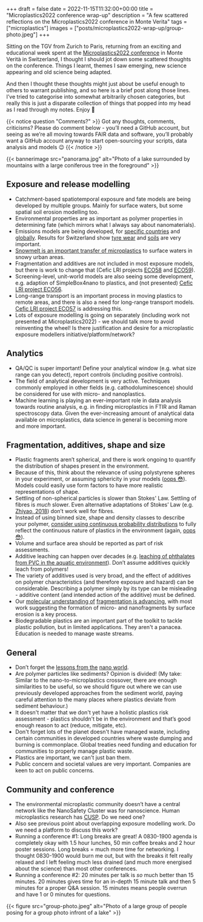 +++ 
draft = false
date = 2022-11-15T11:32:00+00:00
title = "Microplastics2022 conference wrap-up"
description = "A few scattered reflections on the Microplastics2022 conference in Monte Verita"
tags = ["microplastics"]
images = ["posts/microplastics2022-wrap-up/group-photo.jpeg"]
+++

Sitting on the TGV from Zurich to Paris, returning from an exciting and educational week spent at the [Microplastics2022 conference](https://microplastics2022.ch/) in Monte Verità in Switzerland, I thought I should jot down some scattered thoughts on the conference. Things I learnt, themes I saw emerging, new science appearing and old science being adapted.

And then I thought these thoughts might just about be useful enough to others to warrant publishing, and so here is a brief post along those lines. I’ve tried to categorise into somewhat arbitrarily chosen categories, but really this is just a disparate collection of things that popped into my head as I read through my notes. Enjoy 🙂

{{< notice question "Comments?" >}}
Got any thoughts, comments, criticisms? Please do comment below - you’ll need a GitHub account, but seeing as we’re all moving towards FAIR data and software, you’ll probably want a GitHub account anyway to start open-sourcing your scripts, data analysis and models 😉
{{< /notice >}}

{{< bannerimage src="panorama.jpg" alt="Photo of a lake surrounded by mountains with a large coniferous tree in the foreground" >}}

## Exposure and release modelling

- Catchment-based spatiotemporal exposure and fate models are being developed by multiple groups. Mainly for surface waters, but some spatial soil erosion modelling too.
- Environmental properties are as important as polymer properties in determining fate (which mirrors what I always say about nanomaterials).
- Emissions models are being developed, for [specific countries](https://doi.org/10.1021/acs.est.9b02900) and [globally](https://doi.org/10.1021/acs.est.9b02900). Results for Switzerland show [tyre wear](https://doi.org/10.1016/j.envpol.2019.113573) and [soils](https://doi.org/10.1021/acs.est.9b02900) are very important.
- [Snowmelt is an important transfer of microplastics](https://doi.org/10.3389/frwa.2022.958130) to surface waters in snowy urban areas.
- Fragmentation and additives are not included in most exposure models, but there is work to change that (Cefic LRI projects [ECO58](https://cefic-lri.org/projects/eco-58-comprehensive-additive-release-and-bioaccessibility-model-for-risk-assessment-of-micro-and-nano-plastics-in-the-environment/) and [ECO59](https://doi.org/10.5281/zenodo.7035673)).
- Screening-level, unit-world models are also seeing some development, e.g. adaption of SimpleBox4nano to plastics, and (not presented) [Cefic LRI project ECO56](https://cefic-lri.org/projects/eco-56-utopia-development-of-a-multimedia-unit-world-open-source-model-for-microplastic/).
- Long-range transport is an important process in moving plastics to remote areas, and there is also a need for long-range transport models. [Cefic LRI project ECO57](https://cefic-lri.org/projects/eco-57-%ce%bcplanet-microplastic-long-range-transport-assessment-and-estimation-tools/) is addressing this.
- Lots of exposure modelling is going on separately (including work not presented at Microplastics2022) - we should talk more to avoid reinventing the wheel! Is there justification and desire for a microplastic exposure modellers initiative/platform/network?

## Analytics

- QA/QC is super important! Define your analytical window (e.g. what size range can you detect), report controls (including positive controls).
- The field of analytical development is very active. Techniques commonly employed in other fields (e.g. cathodoluminescence) should be considered for use with micro- and nanoplastics.
- Machine learning is playing an ever-important role in data analysis towards routine analysis, e.g. in finding microplastics in FTIR and Raman spectroscopy data. Given the ever-increasing amount of analytical data available on microplastics, data science in general is becoming more and more important.

## Fragmentation, additives, shape and size

- Plastic fragments aren’t spherical, and there is work ongoing to quantify the distribution of shapes present in the environment.
- Because of this, think about the relevance of using polystyrene spheres in your experiment, or assuming sphericity in your models ([oops 😳](https://github.com/microplastics-cluster/fragment-mnp/blob/dc0c29edaccf1845d0d998c7f37a20a6eb649112/src/fragmentmnp/fragmentmnp.py#L120-L124)). Models could easily use form factors to have more realistic representations of shape.
- Settling of non-spherical particles is slower than Stokes' Law. Settling of fibres is *much* slower. Even alternative adaptations of Stokes’ Law (e.g. [Zhiyao, 2018](https://doi.org/10.1016/S1674-2370(15)30017-X)) don’t work well for fibres.
- Instead of using binned size, shape and density classes to describe your polymer, [consider using continuous probability distributions](https://doi.org/10.1021/acs.estlett.9b00379) to fully reflect the continuous nature of plastics in the environment (again, [oops 😳](https://github.com/microplastics-cluster/fragment-mnp/blob/dc0c29edaccf1845d0d998c7f37a20a6eb649112/src/fragmentmnp/examples.py#L20)).
- Volume and surface area should be reported as part of risk assessments.
- Additive leaching can happen over decades (e.g. [leaching of phthalates from PVC in the aquatic environment](https://doi.org/10.1021/acs.est.2c05108)). Don’t assume additives quickly leach from polymers!
- The variety of additives used is very broad, and the effect of additives on polymer characteristics (and therefore exposure and hazard) can be considerable. Describing a polymer simply by its type can be misleading - additive content (and intended action of the additive) must be defined.
- Our [molecular understanding of](https://doi.org/10.1021/acs.est.0c07718) [fragmentation is advancing](https://doi.org/10.1016/j.scitotenv.2022.154035), with most work suggesting the formation of micro- and nanofragments by surface erosion is a key process.
- Biodegradable plastics are an important part of the toolkit to tackle plastic pollution, but in limited applications. They aren't a panacea. Education is needed to manage waste streams.

## General

- Don’t forget the [lessons from the](https://doi.org/10.1038/s41565-020-0742-1) [nano world](https://doi.org/10.1021/acs.est.6b04054).
- Are polymer particles like sediments? Opinion is divided! (My take: Similar to the nano-to-microplastics crossover, there are enough similarities to be useful, so we should figure out where we can use previously developed approaches from the sediment world, paying careful attention to the many places where plastics deviate from sediment behaviour.)
- It doesn't matter that we don't yet have a holistic plastics risk assessment - plastics shouldn't be in the environment and that’s good enough reason to act (reduce, mitigate, etc).
- Don't forget lots of the planet doesn't have managed waste, including certain communities in developed countries where waste dumping and burning is commonplace. Global treaties need funding and education for communities to properly manage plastic waste.
- Plastics are important, we can't just ban them.
- Public concern and societal values are very important. Companies are keen to act on public concerns.

## Community and conference

- The environmental microplastic community doesn’t have a central network like the NanoSafety Cluster was for nanoscience. Human microplastics research has [CUSP](https://cusp-research.eu/). Do we need one?
- Also see previous point about overlapping exposure modelling work. Do we need a platform to discuss this work?
- Running a conference #1: Long breaks are great! A 0830-1900 agenda is completely okay with 1.5 hour lunches, 50 min coffee breaks and 2 hour poster sessions. Long breaks = much more time for networking. I thought 0830-1900 would burn me out, but with the breaks it felt really relaxed and I left feeling much less drained (and much more energised about the science) than most other conferences.
- Running a conference #2: 20 minutes per talk is *so* much better than 15 minutes. 20 minutes gives time for an in-depth 15 minute talk and then 5 minutes for a proper Q&A session. 15 minutes means people overrun and have 1 or 0 minutes for questions.

{{< figure src="group-photo.jpeg" alt="Photo of a large group of people posing for a group photo infront of a lake" >}}
